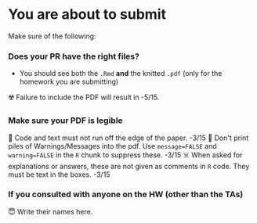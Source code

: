 # You are about to submit

Make sure of the following:


### Does your PR have the right files?

* You should see both the `.Rmd` **and** the knitted `.pdf` (only for the homework you are submitting)

:radioactive: Failure to include the PDF will result in -5/15.

### Make sure your PDF is legible

:crab: Code and text must not run off the edge of the paper. -3/15
:nauseated_face: Don't print piles of Warnings/Messages into the pdf. Use `message=FALSE` and `warning=FALSE` in the `R` chunk to suppress these. -3/15
:skull_and_crossbones: When asked for explanations or answers, these are not given as comments in `R` code. They must be text in the boxes. -3/15


### If you consulted with anyone on the HW (other than the TAs)

:innocent: Write their names here.
